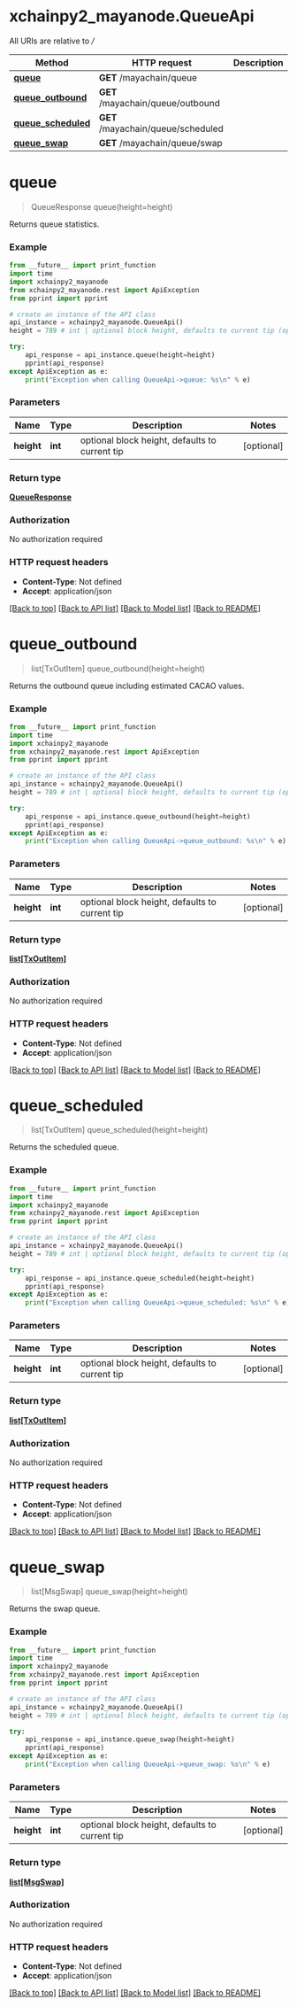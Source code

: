 # xchainpy2_mayanode.QueueApi

All URIs are relative to */*

Method | HTTP request | Description
------------- | ------------- | -------------
[**queue**](QueueApi.md#queue) | **GET** /mayachain/queue | 
[**queue_outbound**](QueueApi.md#queue_outbound) | **GET** /mayachain/queue/outbound | 
[**queue_scheduled**](QueueApi.md#queue_scheduled) | **GET** /mayachain/queue/scheduled | 
[**queue_swap**](QueueApi.md#queue_swap) | **GET** /mayachain/queue/swap | 

# **queue**
> QueueResponse queue(height=height)



Returns queue statistics.

### Example
```python
from __future__ import print_function
import time
import xchainpy2_mayanode
from xchainpy2_mayanode.rest import ApiException
from pprint import pprint

# create an instance of the API class
api_instance = xchainpy2_mayanode.QueueApi()
height = 789 # int | optional block height, defaults to current tip (optional)

try:
    api_response = api_instance.queue(height=height)
    pprint(api_response)
except ApiException as e:
    print("Exception when calling QueueApi->queue: %s\n" % e)
```

### Parameters

Name | Type | Description  | Notes
------------- | ------------- | ------------- | -------------
 **height** | **int**| optional block height, defaults to current tip | [optional] 

### Return type

[**QueueResponse**](QueueResponse.md)

### Authorization

No authorization required

### HTTP request headers

 - **Content-Type**: Not defined
 - **Accept**: application/json

[[Back to top]](#) [[Back to API list]](../README.md#documentation-for-api-endpoints) [[Back to Model list]](../README.md#documentation-for-models) [[Back to README]](../README.md)

# **queue_outbound**
> list[TxOutItem] queue_outbound(height=height)



Returns the outbound queue including estimated CACAO values.

### Example
```python
from __future__ import print_function
import time
import xchainpy2_mayanode
from xchainpy2_mayanode.rest import ApiException
from pprint import pprint

# create an instance of the API class
api_instance = xchainpy2_mayanode.QueueApi()
height = 789 # int | optional block height, defaults to current tip (optional)

try:
    api_response = api_instance.queue_outbound(height=height)
    pprint(api_response)
except ApiException as e:
    print("Exception when calling QueueApi->queue_outbound: %s\n" % e)
```

### Parameters

Name | Type | Description  | Notes
------------- | ------------- | ------------- | -------------
 **height** | **int**| optional block height, defaults to current tip | [optional] 

### Return type

[**list[TxOutItem]**](TxOutItem.md)

### Authorization

No authorization required

### HTTP request headers

 - **Content-Type**: Not defined
 - **Accept**: application/json

[[Back to top]](#) [[Back to API list]](../README.md#documentation-for-api-endpoints) [[Back to Model list]](../README.md#documentation-for-models) [[Back to README]](../README.md)

# **queue_scheduled**
> list[TxOutItem] queue_scheduled(height=height)



Returns the scheduled queue.

### Example
```python
from __future__ import print_function
import time
import xchainpy2_mayanode
from xchainpy2_mayanode.rest import ApiException
from pprint import pprint

# create an instance of the API class
api_instance = xchainpy2_mayanode.QueueApi()
height = 789 # int | optional block height, defaults to current tip (optional)

try:
    api_response = api_instance.queue_scheduled(height=height)
    pprint(api_response)
except ApiException as e:
    print("Exception when calling QueueApi->queue_scheduled: %s\n" % e)
```

### Parameters

Name | Type | Description  | Notes
------------- | ------------- | ------------- | -------------
 **height** | **int**| optional block height, defaults to current tip | [optional] 

### Return type

[**list[TxOutItem]**](TxOutItem.md)

### Authorization

No authorization required

### HTTP request headers

 - **Content-Type**: Not defined
 - **Accept**: application/json

[[Back to top]](#) [[Back to API list]](../README.md#documentation-for-api-endpoints) [[Back to Model list]](../README.md#documentation-for-models) [[Back to README]](../README.md)

# **queue_swap**
> list[MsgSwap] queue_swap(height=height)



Returns the swap queue.

### Example
```python
from __future__ import print_function
import time
import xchainpy2_mayanode
from xchainpy2_mayanode.rest import ApiException
from pprint import pprint

# create an instance of the API class
api_instance = xchainpy2_mayanode.QueueApi()
height = 789 # int | optional block height, defaults to current tip (optional)

try:
    api_response = api_instance.queue_swap(height=height)
    pprint(api_response)
except ApiException as e:
    print("Exception when calling QueueApi->queue_swap: %s\n" % e)
```

### Parameters

Name | Type | Description  | Notes
------------- | ------------- | ------------- | -------------
 **height** | **int**| optional block height, defaults to current tip | [optional] 

### Return type

[**list[MsgSwap]**](MsgSwap.md)

### Authorization

No authorization required

### HTTP request headers

 - **Content-Type**: Not defined
 - **Accept**: application/json

[[Back to top]](#) [[Back to API list]](../README.md#documentation-for-api-endpoints) [[Back to Model list]](../README.md#documentation-for-models) [[Back to README]](../README.md)

